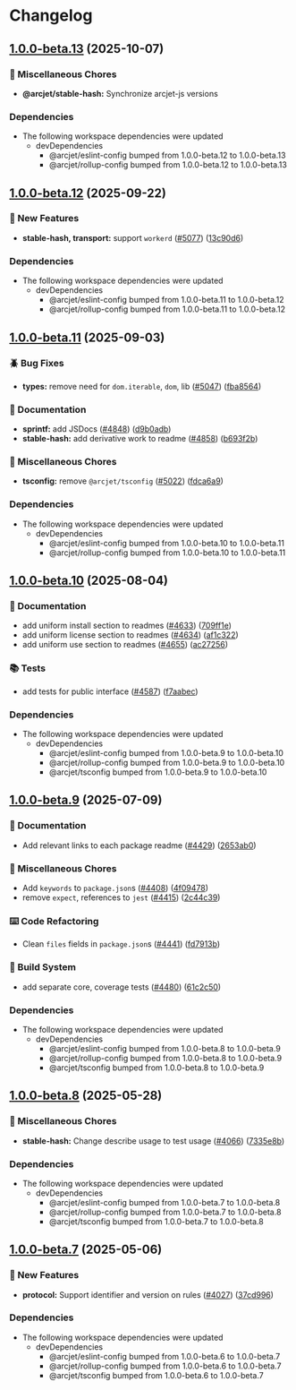 # Changelog

## [1.0.0-beta.13](https://github.com/arcjet/arcjet-js/compare/v1.0.0-beta.12...@arcjet/stable-hash-v1.0.0-beta.13) (2025-10-07)


### 🧹 Miscellaneous Chores

* **@arcjet/stable-hash:** Synchronize arcjet-js versions


### Dependencies

* The following workspace dependencies were updated
  * devDependencies
    * @arcjet/eslint-config bumped from 1.0.0-beta.12 to 1.0.0-beta.13
    * @arcjet/rollup-config bumped from 1.0.0-beta.12 to 1.0.0-beta.13

## [1.0.0-beta.12](https://github.com/arcjet/arcjet-js/compare/v1.0.0-beta.11...@arcjet/stable-hash-v1.0.0-beta.12) (2025-09-22)


### 🚀 New Features

* **stable-hash, transport:** support `workerd` ([#5077](https://github.com/arcjet/arcjet-js/issues/5077)) ([13c90d6](https://github.com/arcjet/arcjet-js/commit/13c90d6340747f7e5f94768c93b75e353aadac9a))


### Dependencies

* The following workspace dependencies were updated
  * devDependencies
    * @arcjet/eslint-config bumped from 1.0.0-beta.11 to 1.0.0-beta.12
    * @arcjet/rollup-config bumped from 1.0.0-beta.11 to 1.0.0-beta.12

## [1.0.0-beta.11](https://github.com/arcjet/arcjet-js/compare/v1.0.0-beta.10...@arcjet/stable-hash-v1.0.0-beta.11) (2025-09-03)


### 🪲 Bug Fixes

* **types:** remove need for `dom.iterable`, `dom`, lib ([#5047](https://github.com/arcjet/arcjet-js/issues/5047)) ([fba8564](https://github.com/arcjet/arcjet-js/commit/fba85640bd24f1ab2906b1e43159d9e8dc89fd37))


### 📝 Documentation

* **sprintf:** add JSDocs ([#4848](https://github.com/arcjet/arcjet-js/issues/4848)) ([d9b0adb](https://github.com/arcjet/arcjet-js/commit/d9b0adb94c243cf5894f64005ad722ad4264145d))
* **stable-hash:** add derivative work to readme ([#4858](https://github.com/arcjet/arcjet-js/issues/4858)) ([b693f2b](https://github.com/arcjet/arcjet-js/commit/b693f2b7125076edc19a15b58e5e8f0a8d226175))


### 🧹 Miscellaneous Chores

* **tsconfig:** remove `@arcjet/tsconfig` ([#5022](https://github.com/arcjet/arcjet-js/issues/5022)) ([fdca6a9](https://github.com/arcjet/arcjet-js/commit/fdca6a9b052fa6711cc56f81b46b19bd6aa7acbb))


### Dependencies

* The following workspace dependencies were updated
  * devDependencies
    * @arcjet/eslint-config bumped from 1.0.0-beta.10 to 1.0.0-beta.11
    * @arcjet/rollup-config bumped from 1.0.0-beta.10 to 1.0.0-beta.11

## [1.0.0-beta.10](https://github.com/arcjet/arcjet-js/compare/v1.0.0-beta.9...@arcjet/stable-hash-v1.0.0-beta.10) (2025-08-04)


### 📝 Documentation

* add uniform install section to readmes ([#4633](https://github.com/arcjet/arcjet-js/issues/4633)) ([709ff1e](https://github.com/arcjet/arcjet-js/commit/709ff1e2e2c182dcafe1f15a630c026e97f59d76))
* add uniform license section to readmes ([#4634](https://github.com/arcjet/arcjet-js/issues/4634)) ([af1c322](https://github.com/arcjet/arcjet-js/commit/af1c322213daa016adb01ce9a26f96b7c546b107))
* add uniform use section to readmes ([#4655](https://github.com/arcjet/arcjet-js/issues/4655)) ([ac27256](https://github.com/arcjet/arcjet-js/commit/ac272568098e43ed70700625ed605ae76cb63fec))


### 📚 Tests

* add tests for public interface ([#4587](https://github.com/arcjet/arcjet-js/issues/4587)) ([f7aabec](https://github.com/arcjet/arcjet-js/commit/f7aabecbcd351b31fc2b94bc9c871a1123e2c7cd))


### Dependencies

* The following workspace dependencies were updated
  * devDependencies
    * @arcjet/eslint-config bumped from 1.0.0-beta.9 to 1.0.0-beta.10
    * @arcjet/rollup-config bumped from 1.0.0-beta.9 to 1.0.0-beta.10
    * @arcjet/tsconfig bumped from 1.0.0-beta.9 to 1.0.0-beta.10

## [1.0.0-beta.9](https://github.com/arcjet/arcjet-js/compare/v1.0.0-beta.8...@arcjet/stable-hash-v1.0.0-beta.9) (2025-07-09)


### 📝 Documentation

* Add relevant links to each package readme ([#4429](https://github.com/arcjet/arcjet-js/issues/4429)) ([2653ab0](https://github.com/arcjet/arcjet-js/commit/2653ab0ea93eee7a1b921e7cf3ab403a825bef3d))


### 🧹 Miscellaneous Chores

* Add `keywords` to `package.json`s ([#4408](https://github.com/arcjet/arcjet-js/issues/4408)) ([4f09478](https://github.com/arcjet/arcjet-js/commit/4f094781c3e2fb80df4186b92185cbc295880b5c))
* remove `expect`, references to `jest` ([#4415](https://github.com/arcjet/arcjet-js/issues/4415)) ([2c44c39](https://github.com/arcjet/arcjet-js/commit/2c44c39dfeccee74321a3425a3e5b2d5fa480c42))


### ⌨️ Code Refactoring

* Clean `files` fields in `package.json`s ([#4441](https://github.com/arcjet/arcjet-js/issues/4441)) ([fd7913b](https://github.com/arcjet/arcjet-js/commit/fd7913bf0c28d05740d94cf50f5939ee2b6f98fa))


### 🔨 Build System

* add separate core, coverage tests ([#4480](https://github.com/arcjet/arcjet-js/issues/4480)) ([61c2c50](https://github.com/arcjet/arcjet-js/commit/61c2c50a94ac9712dfebd1a972e067cc0788c44a))


### Dependencies

* The following workspace dependencies were updated
  * devDependencies
    * @arcjet/eslint-config bumped from 1.0.0-beta.8 to 1.0.0-beta.9
    * @arcjet/rollup-config bumped from 1.0.0-beta.8 to 1.0.0-beta.9
    * @arcjet/tsconfig bumped from 1.0.0-beta.8 to 1.0.0-beta.9

## [1.0.0-beta.8](https://github.com/arcjet/arcjet-js/compare/v1.0.0-beta.7...@arcjet/stable-hash-v1.0.0-beta.8) (2025-05-28)


### 🧹 Miscellaneous Chores

* **stable-hash:** Change describe usage to test usage ([#4066](https://github.com/arcjet/arcjet-js/issues/4066)) ([7335e8b](https://github.com/arcjet/arcjet-js/commit/7335e8bdfec9ea181ba1e943bb6c035e16df2538))


### Dependencies

* The following workspace dependencies were updated
  * devDependencies
    * @arcjet/eslint-config bumped from 1.0.0-beta.7 to 1.0.0-beta.8
    * @arcjet/rollup-config bumped from 1.0.0-beta.7 to 1.0.0-beta.8
    * @arcjet/tsconfig bumped from 1.0.0-beta.7 to 1.0.0-beta.8

## [1.0.0-beta.7](https://github.com/arcjet/arcjet-js/compare/v1.0.0-beta.6...@arcjet/stable-hash-v1.0.0-beta.7) (2025-05-06)


### 🚀 New Features

* **protocol:** Support identifier and version on rules ([#4027](https://github.com/arcjet/arcjet-js/issues/4027)) ([37cd996](https://github.com/arcjet/arcjet-js/commit/37cd996339f167a965e043a35a98a8a35f09ab52))


### Dependencies

* The following workspace dependencies were updated
  * devDependencies
    * @arcjet/eslint-config bumped from 1.0.0-beta.6 to 1.0.0-beta.7
    * @arcjet/rollup-config bumped from 1.0.0-beta.6 to 1.0.0-beta.7
    * @arcjet/tsconfig bumped from 1.0.0-beta.6 to 1.0.0-beta.7
